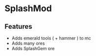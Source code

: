 # SplashMod
## Features
- Adds emerald tools ( + hammer ) to mc
- Adds many ores 
- Adds SplashGem ore
